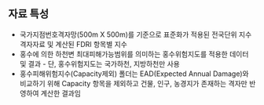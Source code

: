 ## 자료 특성
* 국가지점번호격자망(500m X 500m)를 기준으로 표준화가 적용된 전국단위 지수 격자자료 및 계산된 FDRI 항목별 지수
* 홍수에 의한 하천변 최대피해가능범위를 의미하는 홍수위험지도를 적용한 데이터 및 결과 - 단, 홍수위험지도는 국가하천, 지방하천만 사용
* 홍수피해위험지수(Capacity제외) 폴더는 EAD(Expected Annual Damage)와 비교하기 위해 Capacity 항목을 제외하고  건물, 인구, 농경지가 존재하는 격자만 반영하여 계산한 결과임
